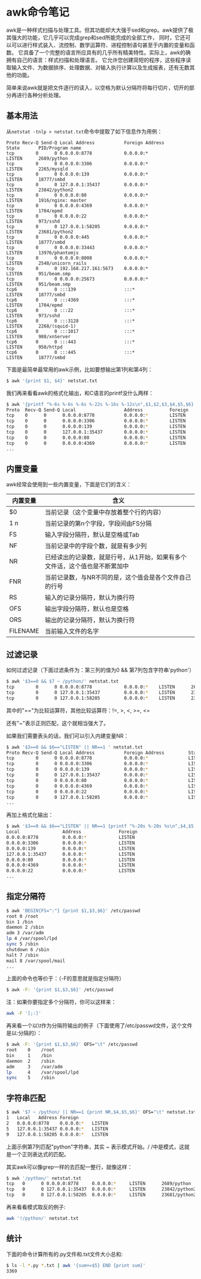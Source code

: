 # awk命令笔记

awk是一种样式扫描与处理工具。但其功能却大大强于sed和grep。awk提供了极其强大的功能，它几乎可以完成grep和sed所能完成的全部工作，
同时，它还可以可以进行样式装入、流控制、数学运算符、进程控制语句甚至于内置的变量和函数。
它具备了一个完整的语言所应具有的几乎所有精美特性。实际上，awk的确拥有自己的语言：样式扫描和处理语言。
它允许您创建简短的程序，这些程序读取输入文件、为数据排序、处理数据、对输入执行计算以及生成报表，还有无数其他的功能。

简单来说awk就是把文件逐行的读入，以空格为默认分隔符将每行切片，切开的部分再进行各种分析处理。

## 基本用法

从`netstat -tnlp > netstat.txt`命令中提取了如下信息作为用例：
```
Proto Recv-Q Send-Q Local Address           Foreign Address         State       PID/Program name
tcp        0      0 0.0.0.0:8778            0.0.0.0:*               LISTEN      2689/python
tcp        0      0 0.0.0.0:3306            0.0.0.0:*               LISTEN      2265/mysqld
tcp        0      0 0.0.0.0:139             0.0.0.0:*               LISTEN      18777/smbd
tcp        0      0 127.0.0.1:35437         0.0.0.0:*               LISTEN      23842/python2
tcp        0      0 0.0.0.0:80              0.0.0.0:*               LISTEN      1916/nginx: master
tcp        0      0 0.0.0.0:4369            0.0.0.0:*               LISTEN      1704/epmd
tcp        0      0 0.0.0.0:22              0.0.0.0:*               LISTEN      973/sshd
tcp        0      0 127.0.0.1:58205         0.0.0.0:*               LISTEN      23681/python2
tcp        0      0 0.0.0.0:445             0.0.0.0:*               LISTEN      18777/smbd
tcp        0      0 0.0.0.0:33443           0.0.0.0:*               LISTEN      13976/phantomjs
tcp        0      0 0.0.0.0:8008            0.0.0.0:*               LISTEN      2548/unicorn_rails
tcp        0      0 192.168.217.161:5673    0.0.0.0:*               LISTEN      951/beam.smp
tcp        0      0 0.0.0.0:25673           0.0.0.0:*               LISTEN      951/beam.smp
tcp6       0      0 :::139                  :::*                    LISTEN      18777/smbd
tcp6       0      0 :::4369                 :::*                    LISTEN      1704/epmd
tcp6       0      0 :::22                   :::*                    LISTEN      973/sshd
tcp6       0      0 :::3128                 :::*                    LISTEN      2268/(squid-1)
tcp6       0      0 :::1017                 :::*                    LISTEN      988/xnServer
tcp6       0      0 :::443                  :::*                    LISTEN      950/httpd
tcp6       0      0 :::445                  :::*                    LISTEN      18777/smbd
```

下面是最简单最常用的awk示例，比如要想输出第1列和第4列：
```bash
$ awk '{print $1, $4}' netstat.txt
```

我们再来看看awk的格式化输出，和C语言的printf没什么两样：
```bash
$ awk '{printf "%-6s %-6s %-6s %-22s %-16s %-12s\n",$1,$2,$3,$4,$5,$6}' netstat.txt
Proto  Recv-Q Send-Q Local                  Address          Foreign
tcp    0      0      0.0.0.0:8778           0.0.0.0:*        LISTEN
tcp    0      0      0.0.0.0:3306           0.0.0.0:*        LISTEN
tcp    0      0      0.0.0.0:139            0.0.0.0:*        LISTEN
tcp    0      0      127.0.0.1:35437        0.0.0.0:*        LISTEN
tcp    0      0      0.0.0.0:80             0.0.0.0:*        LISTEN
tcp    0      0      0.0.0.0:4369           0.0.0.0:*        LISTEN
...
```

## 内置变量
awk经常会使用到一些内置变量，下面是它们的含义：

内置变量       | 含义
--------------|---------------
$0            | 当前记录（这个变量中存放着整个行的内容）
$1~$n         | 当前记录的第n个字段，字段间由FS分隔
FS            | 输入字段分隔符，默认是空格或Tab
NF            | 当前记录中的字段个数，就是有多少列
NR            | 已经读出的记录数，就是行号，从1开始，如果有多个文件话，这个值也是不断累加中
FNR           | 当前记录数，与NR不同的是，这个值会是各个文件自己的行号
RS            | 输入的记录分隔符，默认为换行符
OFS           | 输出字段分隔符，默认也是空格
ORS           | 输出的记录分隔符，默认为换行符
FILENAME      | 当前输入文件的名字

## 过滤记录
如何过滤记录（下面过滤条件为：第三列的值为0 && 第7列包含字符串'python'）

```bash
$ awk '$3==0 && $7 ~ /python/' netstat.txt
tcp        0      0 0.0.0.0:8778            0.0.0.0:*    LISTEN      2689/python
tcp        0      0 127.0.0.1:35437         0.0.0.0:*    LISTEN      23842/python2
tcp        0      0 127.0.0.1:58205         0.0.0.0:*    LISTEN      23681/python2
```

其中的"=="为比较运算符，其他比较运算符：!=, >, <, >=, <=

还有"~"表示正则匹配，这个就相当强大了。

如果我们需要表头的话，我们可以引入内建变量NR：
```bash
$ awk '$3==0 && $6=="LISTEN" || NR==1 ' netstat.txt
Proto Recv-Q Send-Q Local Address           Foreign Address         State       PID/Program name
tcp        0      0 0.0.0.0:8778            0.0.0.0:*               LISTEN      2689/python
tcp        0      0 0.0.0.0:3306            0.0.0.0:*               LISTEN      2265/mysqld
tcp        0      0 0.0.0.0:139             0.0.0.0:*               LISTEN      18777/smbd
tcp        0      0 127.0.0.1:35437         0.0.0.0:*               LISTEN      23842/python2
tcp        0      0 0.0.0.0:80              0.0.0.0:*               LISTEN      1916/nginx: master
tcp        0      0 0.0.0.0:4369            0.0.0.0:*               LISTEN      1704/epmd
tcp        0      0 0.0.0.0:22              0.0.0.0:*               LISTEN      973/sshd
tcp        0      0 127.0.0.1:58205         0.0.0.0:*               LISTEN      23681/python2
...
```

再加上格式化输出：
```bash
$ awk '$3==0 && $6=="LISTEN" || NR==1 {printf "%-20s %-20s %s\n",$4,$5,$6}' netstat.txt
Local                Address              Foreign
0.0.0.0:8778         0.0.0.0:*            LISTEN
0.0.0.0:3306         0.0.0.0:*            LISTEN
0.0.0.0:139          0.0.0.0:*            LISTEN
127.0.0.1:35437      0.0.0.0:*            LISTEN
0.0.0.0:80           0.0.0.0:*            LISTEN
0.0.0.0:4369         0.0.0.0:*            LISTEN
0.0.0.0:22           0.0.0.0:*            LISTEN
...
```

## 指定分隔符
```bash
$ awk 'BEGIN{FS=":"} {print $1,$3,$6}' /etc/passwd
root 0 /root
bin 1 /bin
daemon 2 /sbin
adm 3 /var/adm
lp 4 /var/spool/lpd
sync 5 /sbin
shutdown 6 /sbin
halt 7 /sbin
mail 8 /var/spool/mail
...
```

上面的命令也等价于：（-F的意思就是指定分隔符）
```bash
$ awk -F: '{print $1,$3,$6}' /etc/passwd
```

注：如果你要指定多个分隔符，你可以这样来：
```bash
awk -F '[;:]'
```

再来看一个以\t作为分隔符输出的例子（下面使用了/etc/passwd文件，这个文件是以:分隔的）：
```bash
$ awk -F: '{print $1,$3,$6}' OFS="\t" /etc/passwd
root    0    /root
bin     1    /bin
daemon  2    /sbin
adm     3    /var/adm
lp      4    /var/spool/lpd
sync    5    /sbin
```

## 字符串匹配
```bash
$ awk '$7 ~ /python/ || NR==1 {print NR,$4,$5,$6}' OFS="\t" netstat.txt
1	Local	Address	Foreign
2	0.0.0.0:8778	0.0.0.0:*	LISTEN
5	127.0.0.1:35437	0.0.0.0:*	LISTEN
9	127.0.0.1:58205	0.0.0.0:*	LISTEN
```

上面示例第7列匹配"python"字符串，其实 ~ 表示模式开始。/ /中是模式，这就是一个正则表达式的匹配。

其实awk可以像grep一样的去匹配一整行，就像这样：
```bash
$ awk '/python/' netstat.txt
tcp   0      0 0.0.0.0:8778     0.0.0.0:*     LISTEN      2689/python
tcp   0      0 127.0.0.1:35437  0.0.0.0:*     LISTEN      23842/python2
tcp   0      0 127.0.0.1:58205  0.0.0.0:*     LISTEN      23681/python2
```

再来看看模式取反的例子:
```bash
awk '!/python/' netstat.txt
```

## 统计
下面的命令计算所有的.py文件和.txt文件大小总和:
```bash
$ ls -l *.py *.txt | awk '{sum+=$5} END {print sum}'
3369
```
